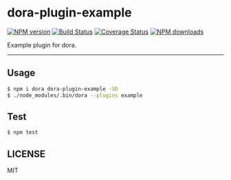 # dora-plugin-example

[![NPM version](https://img.shields.io/npm/v/dora-plugin-example.svg?style=flat)](https://npmjs.org/package/dora-plugin-example)
[![Build Status](https://img.shields.io/travis/dora-js/dora-plugin-example.svg?style=flat)](https://travis-ci.org/dora-js/dora-plugin-example)
[![Coverage Status](https://img.shields.io/coveralls/dora-js/dora-plugin-example.svg?style=flat)](https://coveralls.io/r/dora-js/dora-plugin-example)
[![NPM downloads](http://img.shields.io/npm/dm/dora-plugin-example.svg?style=flat)](https://npmjs.org/package/dora-plugin-example)

Example plugin for dora.

---

## Usage

```bash
$ npm i dora dora-plugin-example -SD
$ ./node_modules/.bin/dora --plugins example
```

## Test

```bash
$ npm test
```

## LICENSE

MIT
